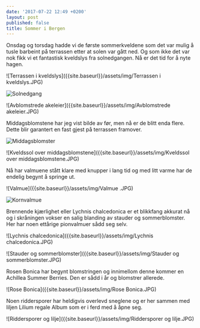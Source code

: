 ```yaml
---
date: '2017-07-22 12:49 +0200'
layout: post
published: false
title: Sommer i Bergen
---
```


Onsdag og torsdag hadde vi de første sommerkveldene som det var mulig å tusle barbeint på terrassen etter at solen var gått ned. Og som ikke det var nok fikk vi et fantastisk kveldslys fra solnedgangen.  Nå er det tid for å nyte hagen. 

![Terrassen i kveldslys]({{site.baseurl}}/assets/img/Terrassen i kveldslys.JPG)

![Solnedgang]({{site.baseurl}}/assets/img/Solnedgang.JPG)

![Avblomstrede akeleier]({{site.baseurl}}/assets/img/Avblomstrede akeleier.JPG)

<!--more-->

Middagsblomstene har jeg vist bilde av før, men nå er de blitt enda flere. Dette blir garantert en fast gjest på terrassen framover. 

![Middagsblomster]({{site.baseurl}}/assets/img/Middagsblomster.JPG)

![Kveldssol over middagsblomstene]({{site.baseurl}}/assets/img/Kveldssol over middagsblomstene.JPG)

Nå har valmuene stått klare med knupper i lang tid og med litt varme har de endelig begynt å springe ut.

![Valmue]({{site.baseurl}}/assets/img/Valmue .JPG)

![Kornvalmue]({{site.baseurl}}/assets/img/Kornvalmue.JPG)

Brennende kjærlighet eller Lychnis chalcedonica er et blikkfang akkurat nå og i skråningen vokser en salig blanding av stauder og sommerblomster. Her har noen ettårige pionvalmuer sådd seg selv. 

![Lychnis chalcedonica]({{site.baseurl}}/assets/img/Lychnis chalcedonica.JPG)

![Stauder og sommerblomster]({{site.baseurl}}/assets/img/Stauder og sommerblomster.JPG)

Rosen Bonica har begynt blomstringen og innimellom denne kommer en Achillea Summer Berries. Den er sådd i år og blomstrer allerede. 

![Rose Bonica]({{site.baseurl}}/assets/img/Rose Bonica.JPG)

Noen riddersporer har heldigvis overlevd sneglene og er her sammen med liljen Lilium regale Album som er i ferd med å åpne seg. 

![Riddersporer og lilje]({{site.baseurl}}/assets/img/Riddersporer og lilje.JPG)





